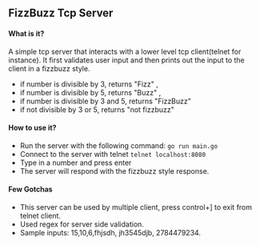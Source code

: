 ## FizzBuzz Tcp Server

#### What is it?

A simple tcp server that interacts with a lower level tcp client(telnet for instance).
It first validates user input and then prints out the input to the client in a fizzbuzz style.

* if number is divisible by 3, returns "Fizz" , 
* if number is divisible by 5, returns "Buzz" ,
* if number is divisible by 3 and 5, returns "FizzBuzz"
* if not divisible by 3 or 5, returns "not fizzbuzz"

#### How to use it?

* Run the server with the following command:
   `go run main.go`
* Connect to the server with telnet
   `telnet localhost:8080`
* Type in a number and press enter
* The server will respond with the fizzbuzz style response.

#### Few Gotchas

* This server can be used by multiple client, press control+] to exit from telnet client.
* Used regex for server side validation.
* Sample inputs: 15,10,6,fhjsdh, jh3545djb, 2784479234.
